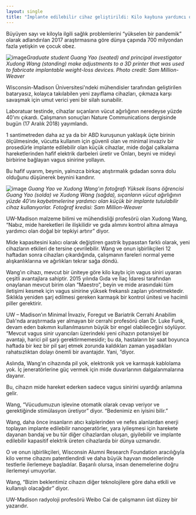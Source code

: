 ```yaml
---
layout: single
title: "İmplante edilebilir cihaz geliştirildi: Kilo kaybına yardımcı oluyor"
---
```

Büyüyen sayı ve kiloyla ilgili sağlık problemlerini “yükselen bir pandemik” olarak adlandırılan 2017 araştırmasına göre dünya çapında 700 milyondan fazla yetişkin ve çocuk obez.

![image](https://www.engr.wisc.edu/app/uploads/2018/12/3Dprinter-Xudong-Wang-weight-loss-device-featured-copy-825w.jpeg)*Graduate student Guang Yao (seated) and principal investigator Xudong Wang (standing) make adjustments to a 3D printer that was used to fabricate implantable weight-loss devices. Photo credit: Sam Million-Weaver*

Wisconsin-Madison Üniversitesi'ndeki mühendisler tarafından geliştirilen bataryasız, kolayca takılabilen yeni zayıflama cihazları, çıkmaza karşı savaşmak için umut verici yeni bir silah sunabilir.

Laboratuar testinde, cihazlar sıçanların vücut ağırlığının neredeyse yüzde 40'ını çıkardı. Çalışmanın sonuçları Nature Communications dergisinde bugün (17 Aralık 2018) yayımlandı.

1 santimetreden daha az ya da bir ABD kuruşunun yaklaşık üçte birinin ölçülmesinde, vücutta kullanım için güvenli olan ve minimal invaziv bir prosedürle implante edilebilir olan küçük cihazlar, mide doğal çalkalama hareketlerinden hafif elektrik darbeleri üretir ve Onları, beyni ve mideyi birbirine bağlayan vagus sinirine yollayın.

Bu hafif uyarım, beynin, yalnızca birkaç atıştırmalık gıdadan sonra dolu olduğunu düşünerek beynini kandırır.


![image](https://www.engr.wisc.edu/app/uploads/2018/12/Xudong-Wang-Guang-Standing-weight-loss-device-300x200.jpg)
*Guang Yao ve Xudong Wang'ın fotoğrafı
Yüksek lisans öğrencisi Guang Yao (solda) ve Xudong Wang (sağda), sıçanların vücut ağırlığının yüzde 40'ını kaybetmelerine yardımcı olan küçük bir implante tutulabilir cihaz kullanıyorlar. Fotoğraf kredisi: Sam Million-Weaver*

UW-Madison malzeme bilimi ve mühendisliği profesörü olan Xudong Wang, “Nabız, mide hareketleri ile ilişkilidir ve gıda alımını kontrol altına almaya yardımcı olan doğal bir tepkiyi artırır” diyor.

Mide kapasitesini kalıcı olarak değiştiren gastrik bypasstan farklı olarak, yeni cihazların etkileri de tersine çevrilebilir. Wang ve onun işbirlikçileri 12 haftadan sonra cihazları çıkardığında, çalışmanın fareleri normal yeme alışkanlıklarına ve ağırlıkları tekrar sağa döndü.

Wang’ın cihazı, mevcut bir üniteye göre kilo kaybı için vagus siniri uyaran çeşitli avantajlara sahiptir. 2015 yılında Gıda ve İlaç İdaresi tarafından onaylanan mevcut birim olan “Maestro”, beyin ve mide arasındaki tüm iletişimi kesmek için vagus sinirine yüksek frekanslı zapları yönetmektedir. Sıklıkla yeniden şarj edilmesi gereken karmaşık bir kontrol ünitesi ve hacimli piller gerektirir.

UW – Madison’ın Minimal İnvaziv, Foregut ve Bariatrik Cerrahi Anabilim Dalı'nda araştırmada yer almayan bir cerrahi profesörü olan Dr. Luke Funk, devam eden bakımın kullanılmasının büyük bir engel olabileceğini söylüyor. “Mevcut vagus sinir uyarıcıları üzerindeki yeni cihazın potansiyel bir avantajı, harici pil şarjı gerektirmemesidir; bu da, hastaların bir saat boyunca haftada bir kez bir pil şarj etmek zorunda kaldıkları zaman yaşadıkları rahatsızlıktan dolayı önemli bir avantajdır. Yani, ”diyor.

Aslında, Wang’ın cihazında pil yok, elektronik yok ve karmaşık kablolama yok. İç jeneratörlerine güç vermek için mide duvarlarının dalgalanmalarına dayanır.

Bu, cihazın mide hareket ederken sadece vagus sinirini uyardığı anlamına gelir.

Wang, “Vücudumuzun işlevine otomatik olarak cevap veriyor ve gerektiğinde stimülasyon üretiyor” diyor. “Bedenimiz en iyisini bilir.”

Wang, daha önce insanların atıcı kalplerinden ve nefes alanlardan enerji toplayan implante edilebilir nanogeratörler, yara iyileşmesi için harekete dayanan bandaj ve bu tür diğer cihazlardan oluşan, giyilebilir ve implante edilebilir kapasitif elektrik üreten cihazlarda bir dünya uzmanıdır.

O ve onun işbirlikçileri, Wisconsin Alumni Research Foundation aracılığıyla kilo verme cihazını patentlendirdi ve daha büyük hayvan modellerinde testlerle ilerlemeye başladılar. Başarılı olursa, insan denemelerine doğru ilerlemeyi umuyorlar.

Wang, “Bizim beklentimiz cihazın diğer teknolojilere göre daha etkili ve kullanışlı olacağıdır” diyor.

UW-Madison radyoloji profesörü Weibo Cai de çalışmanın üst düzey bir yazarıdır.
